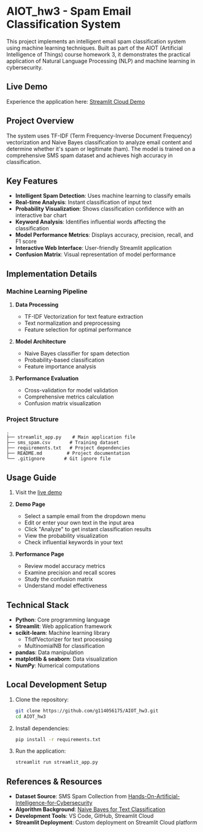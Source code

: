 # AIOT_hw3 - Spam Email Classification System

This project implements an intelligent email spam classification system using machine learning techniques. Built as part of the AIOT (Artificial Intelligence of Things) course homework 3, it demonstrates the practical application of Natural Language Processing (NLP) and machine learning in cybersecurity.

## Live Demo
Experience the application here: [Streamlit Cloud Demo](https://aiothw3-jycxbyewety9g3fogipmeq.streamlit.app/)

## Project Overview
The system uses TF-IDF (Term Frequency-Inverse Document Frequency) vectorization and Naive Bayes classification to analyze email content and determine whether it's spam or legitimate (ham). The model is trained on a comprehensive SMS spam dataset and achieves high accuracy in classification.

## Key Features
- **Intelligent Spam Detection**: Uses machine learning to classify emails
- **Real-time Analysis**: Instant classification of input text
- **Probability Visualization**: Shows classification confidence with an interactive bar chart
- **Keyword Analysis**: Identifies influential words affecting the classification
- **Model Performance Metrics**: Displays accuracy, precision, recall, and F1 score
- **Interactive Web Interface**: User-friendly Streamlit application
- **Confusion Matrix**: Visual representation of model performance

## Implementation Details

### Machine Learning Pipeline
1. **Data Processing**
   - TF-IDF Vectorization for text feature extraction
   - Text normalization and preprocessing
   - Feature selection for optimal performance

2. **Model Architecture**
   - Naive Bayes classifier for spam detection
   - Probability-based classification
   - Feature importance analysis

3. **Performance Evaluation**
   - Cross-validation for model validation
   - Comprehensive metrics calculation
   - Confusion matrix visualization

### Project Structure
```
.
├── streamlit_app.py    # Main application file
├── sms_spam.csv       # Training dataset
├── requirements.txt   # Project dependencies
├── README.md         # Project documentation
└── .gitignore       # Git ignore file
```

## Usage Guide
1. Visit the [live demo](https://aiothw3-jycxbyewety9g3fogipmeq.streamlit.app/)

2. **Demo Page**
   - Select a sample email from the dropdown menu
   - Edit or enter your own text in the input area
   - Click "Analyze" to get instant classification results
   - View the probability visualization
   - Check influential keywords in your text

3. **Performance Page**
   - Review model accuracy metrics
   - Examine precision and recall scores
   - Study the confusion matrix
   - Understand model effectiveness

## Technical Stack
- **Python**: Core programming language
- **Streamlit**: Web application framework
- **scikit-learn**: Machine learning library
  - TfidfVectorizer for text processing
  - MultinomialNB for classification
- **pandas**: Data manipulation
- **matplotlib & seaborn**: Data visualization
- **NumPy**: Numerical computations

## Local Development Setup
1. Clone the repository:
   ```bash
   git clone https://github.com/g114056175/AIOT_hw3.git
   cd AIOT_hw3
   ```

2. Install dependencies:
   ```bash
   pip install -r requirements.txt
   ```

3. Run the application:
   ```bash
   streamlit run streamlit_app.py
   ```

## References & Resources
- **Dataset Source**: SMS Spam Collection from [Hands-On-Artificial-Intelligence-for-Cybersecurity](https://github.com/PacktPublishing/Hands-On-Artificial-Intelligence-for-Cybersecurity)
- **Algorithm Background**: [Naive Bayes for Text Classification](https://scikit-learn.org/stable/modules/naive_bayes.html)
- **Development Tools**: VS Code, GitHub, Streamlit Cloud
- **Streamlit Deployment**: Custom deployment on Streamlit Cloud platform